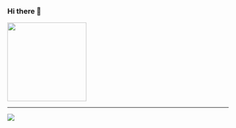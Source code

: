 ### Hi there 👋

<!--
**cvmartins1996/cvmartins1996** is a ✨ _special_ ✨ repository because its `README.md` (this file) appears on your GitHub profile.

Here are some ideas to get you started:

- 🔭 I’m currently working on ...
- 🌱 I’m currently learning ...
- 👯 I’m looking to collaborate on ...
- 🤔 I’m looking for help with ...
- 💬 Ask me about ...
- 📫 How to reach me: ...
- 😄 Pronouns: ...
- ⚡ Fun fact: ...
-->
<div>
<img height="180em" src="https://github-readme-stats.vercel.app/api?username=cvmartins1996&show_icons=true&include_all_commits=true&count_private=true&include_all_commits=true&theme=dracula"/>

 
</div>
<hr/>
<div>
  <a href="https://github.com/cvmartins1996">
  <img src="https://github-readme-stats.vercel.app/api/top-langs/?username=cvmartins1996&langs_count=8&show_icons=true&theme=dracula&include_all_commits=true"/></a>
</div>

